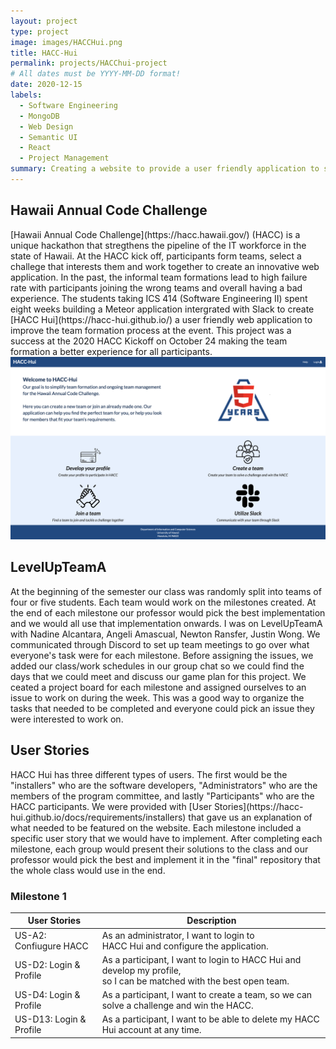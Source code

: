 ```yaml
---
layout: project
type: project
image: images/HACCHui.png
title: HACC-Hui
permalink: projects/HACChui-project
# All dates must be YYYY-MM-DD format!
date: 2020-12-15
labels:
  - Software Engineering 
  - MongoDB
  - Web Design
  - Semantic UI
  - React 
  - Project Management 
summary: Creating a website to provide a user friendly application to simplify and improve the team formation process during the Hawaii Annual Code Challenge
---
```

<h2> Hawaii Annual Code Challenge </h2>
[Hawaii Annual Code Challenge](https://hacc.hawaii.gov/) (HACC) is a unique hackathon that stregthens the pipeline of the IT workforce in the state of Hawaii. At the HACC kick off, participants form teams, select a challege that interests them and work together to create an innovative web application. In the past, the informal team formations lead to high failure rate with participants joining the wrong teams and overall having a bad experience. The students taking ICS 414 (Software Engineering II) spent eight weeks building a Meteor application intergrated with Slack to create [HACC Hui](https://hacc-hui.github.io/) a user friendly web application to improve the team formation process at the event. This project was a success at the 2020 HACC Kickoff on October 24 making the team formation a better experience for all participants. 
<img class="ui rounded image centered" src="../images/HACCHomePage.png">

<h2> LevelUpTeamA </h2>
At the beginning of the semester our class was randomly split into teams of four or five students. Each team would work on the milestones created. At the end of each milestone our professor would pick the best implementation and we would all use that implementation onwards. I was on LevelUpTeamA with Nadine Alcantara, Angeli Amascual, Newton Ransfer, Justin Wong. We communicated through Discord to set up team meetings to go over what everyone's task were for each milestone. Before assigning the issues, we added our class/work schedules in our group chat so we could find the days that we could meet and discuss our game plan for this project. We ceated a project board for each milestone and assigned ourselves to an issue to work on during the week. This was a good way to organize the tasks that needed to be completed and everyone could pick an issue they were interested to work on. 

<h2> User Stories </h2>
HACC Hui has three different types of users. The first would be the "installers" who are the software developers, "Administrators" who are the members of the program committee, and lastly "Participants" who are the HACC participants. We were provided with [User Stories](https://hacc-hui.github.io/docs/requirements/installers) that gave us an explanation of what needed to be featured on the website. Each milestone included a specific user story that we would have to implement. After completing each milestone, each group would present their solutions to the class and our professor would pick the best and implement it in the "final" repository that the whole class would use in the end.  

<h3> Milestone 1 </h3>

| User Stories | Description |
| ----- | ----------------------------- |
| US-A2: Confiugure HACC |  As an administrator, I want to login to <br /> HACC Hui and configure the application.  |
| US-D2: Login & Profile  | As a participant, I want to login to HACC Hui and develop my profile, <br /> so I can be matched with the best open team.  |
| US-D4: Login & Profile  | As a participant, I want to create a team, so we can solve a challenge and win the HACC. |
| US-D13: Login & Profile  | As a participant, I want to be able to delete my HACC Hui account at any time. |




